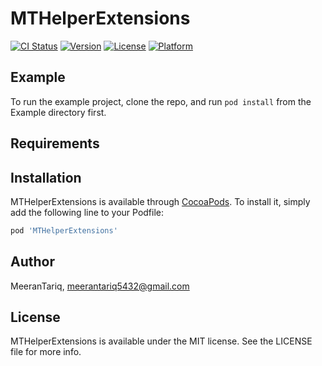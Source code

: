 # MTHelperExtensions

[![CI Status](https://img.shields.io/travis/MeeranTariq/MTHelperExtensions.svg?style=flat)](https://travis-ci.org/MeeranTariq/MTHelperExtensions)
[![Version](https://img.shields.io/cocoapods/v/MTHelperExtensions.svg?style=flat)](https://cocoapods.org/pods/MTHelperExtensions)
[![License](https://img.shields.io/cocoapods/l/MTHelperExtensions.svg?style=flat)](https://cocoapods.org/pods/MTHelperExtensions)
[![Platform](https://img.shields.io/cocoapods/p/MTHelperExtensions.svg?style=flat)](https://cocoapods.org/pods/MTHelperExtensions)

## Example

To run the example project, clone the repo, and run `pod install` from the Example directory first.

## Requirements

## Installation

MTHelperExtensions is available through [CocoaPods](https://cocoapods.org). To install
it, simply add the following line to your Podfile:

```ruby
pod 'MTHelperExtensions'
```

## Author

MeeranTariq, meerantariq5432@gmail.com

## License

MTHelperExtensions is available under the MIT license. See the LICENSE file for more info.
